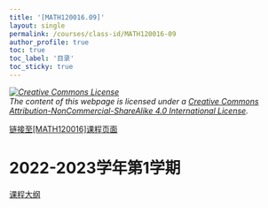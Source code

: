 ```yaml
---
title: '[MATH120016.09]'
layout: single
permalink: /courses/class-id/MATH120016-09
author_profile: true
toc: true
toc_label: '目录'
toc_sticky: true
---
```


<div class='notice--warning'>
	<p><i><a rel='license' href='http://creativecommons.org/licenses/by-nc-sa/4.0/'><img alt='Creative Commons License' style='border-width:0' src='https://i.creativecommons.org/l/by-nc-sa/4.0/88x31.png' /></a><br /> The content of this webpage is licensed under a <a rel='license' href='http://creativecommons.org/licenses/by-nc-sa/4.0/'>Creative Commons Attribution-NonCommercial-ShareAlike 4.0 International License</a>.</i></p>
</div>

<a href='https://fdu-math.github.io/courses/MATH120016'>链接至[MATH120016]课程页面</a>

# 2022-2023学年第1学期
<a href='https://fdu-math.github.io/courses/syllabus/MATH120016.09-2022-2023-1 (Encrypted).pdf'>课程大纲</a>

